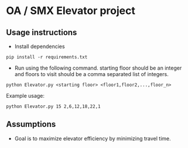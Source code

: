 # OA / SMX Elevator project

## Usage instructions
* Install dependencies

```
pip install -r requirements.txt
```

* Run using the following command. starting floor should be an integer and floors to visit 
should be a comma separated list of integers.
```
python Elevator.py <starting floor> <floor1,floor2,...,floor_n>
```

Example usage:
```
python Elevator.py 15 2,6,12,18,22,1
```

## Assumptions
* Goal is to maximize elevator efficiency by minimizing travel time.
